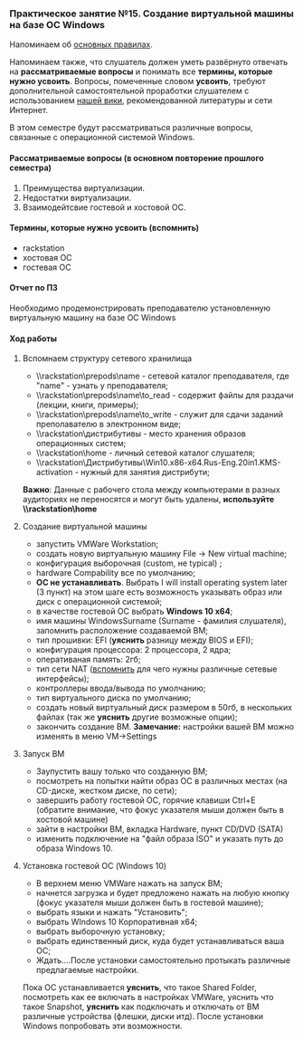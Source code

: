 ### Практическое  занятие №15. Создание виртуальной машины на базе OC Windows

Напоминаем об [основных правилах](http://192.168.64.246/anetto/bos/blob/master/rules.md).

Напоминаем также, что слушатель должен уметь развёрнуто отвечать на **рассматриваемые вопросы** и понимать все **термины, которые нужно усвоить**. Вопросы, помеченные словом **усвоить**, требуют дополнительной самостоятельной проработки слушателем с использованием [нашей вики](http://gitlabnto/anetto/wiki/wikis), рекомендованной литературы и сети Интернет.

В этом семестре будут рассматриваться различные вопросы, связанные с операционной системой Windows.

#### **Рассматриваемые вопросы (в основном повторение прошлого семестра)**

1. Преимущества виртуализации.
2. Недостатки виртуализации.
3. Взаимодейтсвие гостевой и хостовой ОС.

#### **Термины, которые нужно усвоить (вспомнить)**

- rackstation
- хостовая ОС
- гостевая ОС

#### **Отчет по ПЗ**

Необходимо продемонстрировать преподавателю установленную виртуальную машину на базе ОС Windows

#### **Ход работы**

1. Вспомнаем структуру сетевого хранилища
   - \\\rackstation\\prepods\\name - сетевой каталог преподавателя, где "name" - узнать у преподавателя;
   - \\\\rackstation\\prepods\\name\\to_read - содержит файлы для раздачи (лекции, книги, примеры);
   - \\\\rackstation\\prepods\\name\\to_write - служит для сдачи заданий преполавателю в электронном виде;
   - \\\\rackstation\\дистрибутивы - место хранения образов операционных систем;
   - \\\\rackstation\\home - личный сетевой каталог слушателя;
   - \\\\rackstation\\Дистрибутивы\\Win10.x86-x64.Rus-Eng.20in1.KMS-activation - нужный для занятия дистрибути;
   
   **Важно**: Данные с рабочего стола между компьютерами в разных аудиториях не переносятся и могут быть удалены, **используйте \\\\rackstation\\home**

2. Создание виртуальной машины
   - запустить VMWare Workstation;
   - создать новую виртуальную машину File -> New virtual machine;
   - конфигурация выборочная (custom, не typical) ;
   - hardware Compability все по умолчанию;
   - **ОС не устанавливать**. Выбрать I will install operating system later (3 пункт) на этом шаге есть возможность указывать образ или диск с операционной системой;
   - в качестве гостевой ОС выбрать **Windows 10 x64**;
   - имя машины WindowsSurname (Surname - фамилия слушателя), запомнить расположение создаваемой ВМ;
   - тип прошивки: EFI (**уяснить** разницу между BIOS и EFI);
   - конфигурация процессора: 2 процессора, 2 ядра;
   - оперативаная память: 2гб;
   - тип сети NAT ([вспомнить](http://gitlabnto/anetto/wiki/wikis/vm-network) для чего нужны различные сетевые интерфейсы); 
   - контроллеры ввода/вывода по умолчанию;
   - тип виртуального диска по умолчанию;
   - создать новый виртуальный диск размером в 50гб, в нескольких файлах (так же **уяснить** другие возможные опции);
   - закончить создание ВМ.
     **Замечание:** настройки вашей ВМ можно изменять в меню VM->Settings

3. Запуск ВМ
   - Заупустить вашу только что созданную ВМ;
   - посмотреть на попытки найти образ ОС в различных местах (на CD-диске, жестком диске, по сети);
   - завершить работу гостевой ОС, горячие клавиши Ctrl+E (обратите внимание, что фокус указателя мыши должен быть в хостовой машине)
   - зайти в настройки ВМ, вкладка Hardware, пункт CD/DVD (SATA)
   - изменить подключение на "файл образа ISO" и указать путь до образа Windows 10.

4. Установка гостевой ОС (Windows 10)
   - В верхнем меню VMWare нажать на запуск ВМ;
   - начнется загрузка и будет предложено нажать на любую кнопку (фокус указателя мыши должен быть в гостевой машине);
   - выбрать языки и нажать "Установить";
   - выбрать WIndows 10 Корпоративная x64;
   - выбрать выборочную установку;
   - выбрать единственный диск, куда будет устанавливаться ваша ОС;
   - Ждать....После установки самостоятельно протыкать различные предлагаемые настройки.

   Пока ОС устанавливается **уяснить**, что такое Shared Folder, посмотреть как ее включать в настройках VMWare, уяснить что такое Snapshot, **уяснить** как подключать и отключать от ВМ различные устройства (флешки, диски итд). После установки Windows попробовать эти возможности.